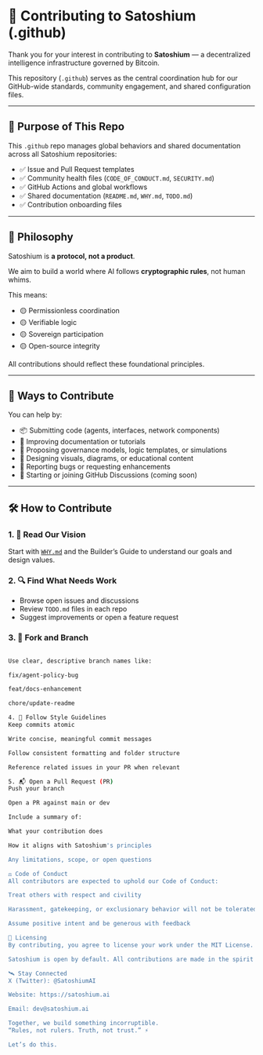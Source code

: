 # 🤝 Contributing to Satoshium (.github)

Thank you for your interest in contributing to **Satoshium** — a decentralized intelligence infrastructure governed by Bitcoin.

This repository (`.github`) serves as the central coordination hub for our GitHub-wide standards, community engagement, and shared configuration files.

---

## 🧭 Purpose of This Repo

This `.github` repo manages global behaviors and shared documentation across all Satoshium repositories:

- ✅ Issue and Pull Request templates  
- ✅ Community health files (`CODE_OF_CONDUCT.md`, `SECURITY.md`)  
- ✅ GitHub Actions and global workflows  
- ✅ Shared documentation (`README.md`, `WHY.md`, `TODO.md`)  
- ✅ Contribution onboarding files

---

## 🧠 Philosophy

Satoshium is **a protocol, not a product**.

We aim to build a world where AI follows **cryptographic rules**, not human whims.

This means:

- 🟡 Permissionless coordination  
- 🟡 Verifiable logic  
- 🟡 Sovereign participation  
- 🟡 Open-source integrity

All contributions should reflect these foundational principles.

---

## 🔧 Ways to Contribute

You can help by:

- 📦 Submitting code (agents, interfaces, network components)  
- 📘 Improving documentation or tutorials  
- 🧠 Proposing governance models, logic templates, or simulations  
- 🎨 Designing visuals, diagrams, or educational content  
- 🐛 Reporting bugs or requesting enhancements  
- 💬 Starting or joining GitHub Discussions (coming soon)

---

## 🛠 How to Contribute

### 1. 📖 Read Our Vision

Start with [`WHY.md`](../main/WHY.md) and the Builder’s Guide to understand our goals and design values.

### 2. 🔍 Find What Needs Work

- Browse open issues and discussions  
- Review `TODO.md` files in each repo  
- Suggest improvements or open a feature request

### 3. 🍴 Fork and Branch

```bash

Use clear, descriptive branch names like:

fix/agent-policy-bug

feat/docs-enhancement

chore/update-readme

4. 🧼 Follow Style Guidelines
Keep commits atomic

Write concise, meaningful commit messages

Follow consistent formatting and folder structure

Reference related issues in your PR when relevant

5. 📬 Open a Pull Request (PR)
Push your branch

Open a PR against main or dev

Include a summary of:

What your contribution does

How it aligns with Satoshium's principles

Any limitations, scope, or open questions

⚖️ Code of Conduct
All contributors are expected to uphold our Code of Conduct:

Treat others with respect and civility

Harassment, gatekeeping, or exclusionary behavior will not be tolerated

Assume positive intent and be generous with feedback

📝 Licensing
By contributing, you agree to license your work under the MIT License.

Satoshium is open by default. All contributions are made in the spirit of public good, transparency, and collaborative innovation.

🛰️ Stay Connected
X (Twitter): @SatoshiumAI

Website: https://satoshium.ai

Email: dev@satoshium.ai

Together, we build something incorruptible.
“Rules, not rulers. Truth, not trust.” ⚡

Let’s do this.
